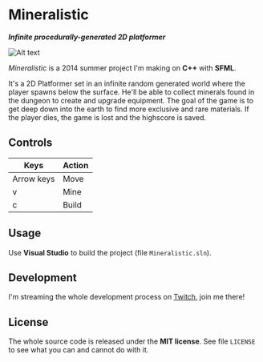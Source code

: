 # Mineralistic

_**Infinite procedurally-generated 2D platformer**_

<!-- Add screenshots here later -->
![Alt text](http://i.imgur.com/ylLnXA6.png "Optional title")

_Mineralistic_ is a 2014 summer project I'm making on **C++** with **SFML**.

It's a 2D Platformer set in an infinite random generated world
where the player spawns below the surface.
He'll be able to collect minerals found in the dungeon to create
and upgrade equipment.
The goal of the game is to get deep down into the earth to find
more exclusive and rare materials.
If the player dies, the game is lost and the highscore is saved.

## Controls

| Keys | Action |
| ---- | ------ |
| Arrow keys | Move |
| v | Mine |
| c | Build |

## Usage

Use **Visual Studio** to build the project (file `Mineralistic.sln`).

## Development

I'm streaming the whole development process on [Twitch][twitch],
join me there!

## License

The whole source code is released under the **MIT license**.
See file `LICENSE` to see what you can and cannot do with it.

[twitch]: http://www.twitch.tv/doodlemeat

